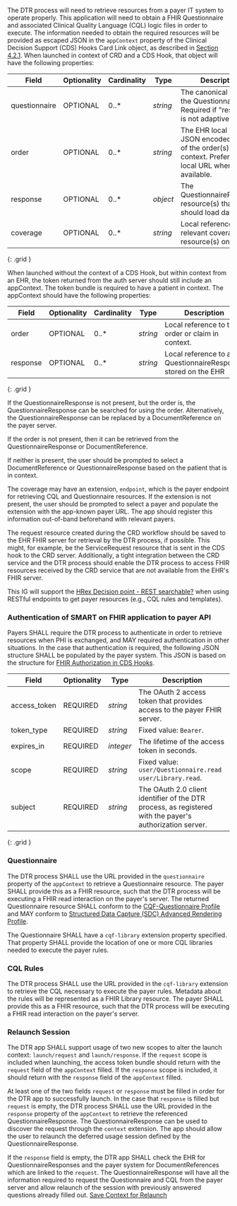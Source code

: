The DTR process will need to retrieve resources from a payer IT system to operate properly. This application will need to obtain a FHIR Questionnaire and associated Clinical Quality Language (CQL) logic files in order to execute. The information needed to obtain the required resources will be provided as escaped JSON in the `appContext` property of the Clinical Decision Support (CDS) Hooks Card Link object, as described in [Section 4.2.1](specification__cds_hooks.html#use-of-cardlinks). When launched in context of CRD and a CDS Hook, that object will have the following properties:

| Field    | Optionality | Cardinality | Type  | Description |
| -------- | ----------- | ------      | -------- | ----------- |
| questionnaire | OPTIONAL    |0..*| *string* | The canonical URL of the Questionnaire(s).  Required if "response" is not adaptive.  |
| order  | OPTIONAL    |0..*| *string* | The EHR local URL or JSON encoded content of the order(s) in context.  Prefer EHR local URL when available. |
| response  | OPTIONAL    |0..*| *object* | The QuestionnaireResponse resource(s) that DTR should load data from |
| coverage  | OPTIONAL    |0..*| *string* | Local reference to relevant coverage resource(s) on EHR |
{: .grid } 

When launched without the context of a CDS Hook, but within context from an EHR, the token returned from the auth server should still include an appContext.  The token bundle is required to have a patient in context.  The appContext should have the following properties:

| Field    | Optionality | Cardinality | Type  | Description |
| -------- | ----------- | ------      | -------- | ----------- |
| order  | OPTIONAL    |0..*| *string* | Local reference to the order or claim in context. |
| response  | OPTIONAL    |0..*| *string* | Local reference to a QuestionnaireResponse stored on the EHR |
{: .grid } 

If the QuestionnaireResponse is not present, but the order is, the QuestionnaireResponse can be searched for using the order. Alternatively, the QuestionnaireResponse can be replaced by a DocumentReference on the payer server.  

If the order is not present, then it can be retrieved from the QuestionnaireResponse or DocumentReference.  

If neither is present, the user should be prompted to select a DocumentReference or QuestionnaireResponse based on the patient that is in context.

The coverage may have an extension, `endpoint`, which is the payer endpoint for retrieving CQL and Questionnaire resources.  If the extension is not present, the user should be prompted to select a payer and populate the extension with the app-known payer URL.  The app should register this information out-of-band beforehand with relevant payers.  

The request resource created during the CRD workflow should be saved to the EHR FHIR server for retrieval by the DTR process, if possible. This might, for example, be the ServiceRequest resource that is sent in the CDS hook to the CRD server. Additionally, a tight integration between the CRD service and the DTR process should enable the DTR process to access FHIR resources received by the CRD service that are not available from the EHR's FHIR server.

This IG will support the [HRex Decision point - REST searchable?](http://build.fhir.org/ig/HL7/davinci-ehrx/exchanging.html#rest-searchable) when using RESTful endpoints to get payer resources (e.g., CQL rules and templates).

### Authentication of SMART on FHIR application to payer API
Payers SHALL require the DTR process to authenticate in order to retrieve resources when PHI is exchanged, and MAY required authentication in other situations. In the case that authentication is required, the following JSON structure SHALL be populated by the payer system. This JSON is based on the structure for [FHIR Authorization in CDS Hooks](https://cds-hooks.hl7.org/1.0/#fhir-resource-access).

| Field | Optionality | Type | Description |
| ----- | ----------- | ---- | ----------- |
| access_token | REQUIRED | *string* | The OAuth 2 access token that provides access to the payer FHIR server. |
| token_type | REQUIRED | *string* | Fixed value: `Bearer`. |
| expires_in | REQUIRED | *integer* | The lifetime of the access token in seconds. |
| scope | REQUIRED | *string* | Fixed value: `user/Questionnaire.read user/Library.read`. |
| subject | REQUIRED | *string* | The OAuth 2.0 client identifier of the DTR process, as registered with the payer's authorization server. |
{: .grid } 

### Questionnaire
The DTR process SHALL use the URL provided in the `questionnaire` property of the `appContext` to retrieve a Questionnaire resource. The payer SHALL provide this as a FHIR resource, such that the DTR process will be executing a FHIR read interaction on the payer's server. The returned Questionnaire resource SHALL conform to the [CQF-Questionnaire Profile](http://hl7.org/fhir/R4/cqf-questionnaire.html) and MAY conform to [Structured Data Capture (SDC) Advanced Rendering Profile]({{site.data.fhir.ver.hl7_fhir_uv_sdc}}/rendering.html).

The Questionnaire SHALL have a `cqf-library` extension property specified. That property SHALL provide the location of one or more CQL libraries needed to execute the payer rules.

### CQL Rules
The DTR process SHALL use the URL provided in the `cqf-library` extension to retrieve the CQL necessary to execute the payer rules. Metadata about the rules will be represented as a FHIR Library resource. The payer SHALL provide this as a FHIR resource, such that the DTR process will be executing a FHIR read interaction on the payer's server.

### Relaunch Session
The DTR app SHALL support usage of two new scopes to alter the launch context: `launch/request` and `launch/response`.  If the `request` scope is included when launching, the access token bundle should return with the `request` field of the `appContext` filled.  If the `response` scope is included, it should return with the `response` field of the `appContext` filled.  

At least one of the two fields `request` or `response` must be filled in order for the DTR app to successfully launch. In the case that `response` is filled but `request` is empty, the DTR process SHALL use the URL provided in the `response` property of the `appContext` to retrieve the referenced QuestionnaireResponse. The QuestionnaireResponse can be used to discover the request through the `context` extension. The app should allow the user to relaunch the deferred usage session defined by the QuestionnaireResponse. 

If the `response` field is empty, the DTR app SHALL check the EHR for QuestionnaireResponses and the payer system for DocumentReferences which are linked to the `request`. The QuestionnaireResponse will have all the information required to request the Questionnaire and CQL from the payer server and allow relaunch of the session with previously answered questions already filled out. [Save Context for Relaunch](specification__behaviors__persisting_application_state.html#how-dtr-saves-context-of-dtr-for-a-relaunch)
